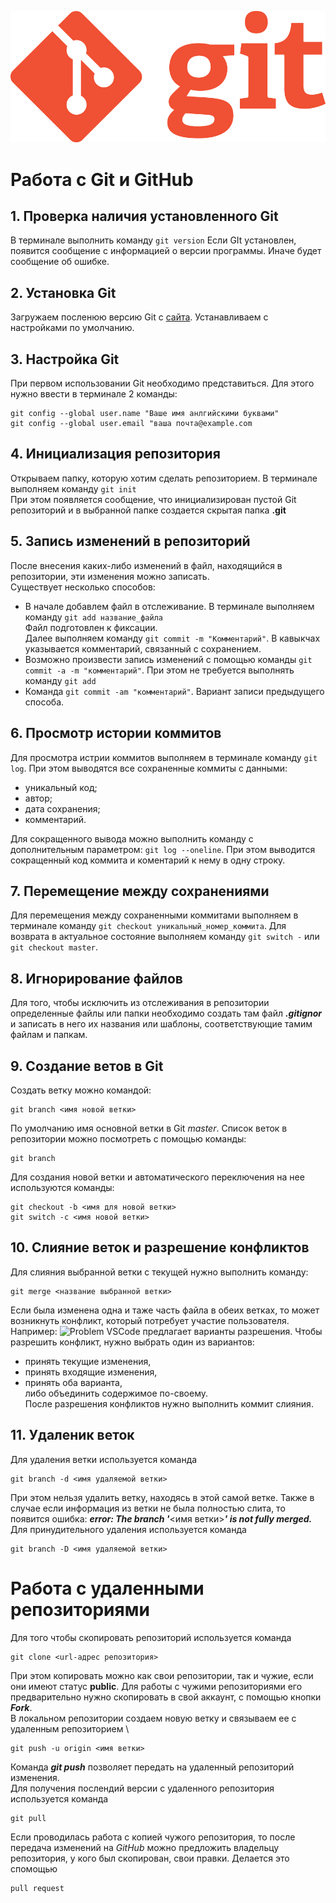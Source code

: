 ![LogoGit](Git-Logo-1788C.png)
# Работа с Git и GitHub
## 1. Проверка наличия установленного Git
В терминале выполнить команду `git version`
Если GIt установлен, появится сообщение с информацией о версии программы. Иначе будет сообщение об ошибке.
## 2. Установка Git
Загружаем посленюю версию Git с [сайта](https://git-scm.com/downloads). Устанавливаем с настройками по умолчанию.
## 3. Настройка Git
При первом использовании Git необходимо представиться.
Для этого нужно ввести в терминале 2 команды:
```
git config --global user.name "Ваше имя анлгийскими буквами"
git config --global user.email "ваша почта@example.com
```
## 4. Инициализация репозитория
Открываем папку, которую хотим сделать репозиторием.
В терминале выполняем команду `git init`\
При этом появляется сообщение, что инициализирован пустой Git репозиторий и в выбранной папке создается скрытая папка **.git**
## 5. Запись изменений в репозиторий
После внесения каких-либо изменений в файл, находящийся в репозитории, эти изменения можно записать.\
Существует несколько способов:
- В начале добавлем файл в отслеживание. В терминале выполняем команду `git add название_файла`\
Файл подготовлен к фиксации.\
Далее выполняем команду `git commit -m "Комментарий"`. В кавыкчах указывается комментарий, связанный с сохранением.
- Возможно произвести запись изменений с помощью команды `git commit -a -m "комментарий"`. При этом не требуется выполнять команду `git add`
- Команда `git commit -am "комментарий"`. Вариант записи предыдущего способа.
## 6. Просмотр истории коммитов
Для просмотра истрии коммитов выполняем в терминале команду `git log`. При этом выводятся все сохраненные коммиты с данными:
- уникальный код;
- автор;
- дата сохранения;
- комментарий.

Для сокращенного вывода можно выполнить команду с дополнительным параметром: `git log --oneline`. При этом выводится сокращенный код коммита и коментарий к нему в одну строку.
## 7. Перемещение между сохранениями
Для перемещения между сохраненными коммитами выполняем в терминале команду `git checkout уникальный_номер_коммита`. Для возврата в актуальное состояние выполняем команду `git switch -` или `git checkout master`.

## 8. Игнорирование файлов
Для того, чтобы исключить из отслеживания в репозитории определенные файлы или папки необходимо создать там файл ***.gitignor*** и записать в него их названия или шаблоны, соответствующие тамим файлам и папкам.

## 9. Создание ветов в Git
Создать ветку можно командой:
```
git branch <имя новой ветки>
```
По умолчанию имя основной ветки в Git *master*.
Список веток в репозитории можно посмотреть с помощью команды:
```
git branch
```
Для создания новой ветки и автоматического переключения на нее используются команды:
```
git checkout -b <имя для новой ветки>
git switch -c <имя новой ветки>
`````
## 10. Слияние веток и разрешение конфликтов
Для слияния выбранной ветки с текущей нужно выполнить команду:
 ```
git merge <название выбранной ветки>
```
Если была изменена одна и таже часть файла в обеих ветках, то может возникнуть конфликт, который потребует участие пользователя.
Например:
![Problem](Problem.PNG)
 VSCode предлагает варианты разрешения. Чтобы разрешить конфликт, нужно выбрать один из вариантов:
 - принять текущие изменения,
 - принять входящие изменения,
 - принять оба варианта, \
  либо объединить содержимое по-своему.\
После разрешения конфликтов нужно выполнить коммит слияния.

## 11. Удаленик веток
Для удаления ветки используется команда
```
git branch -d <имя удаляемой ветки>
```
При этом нельзя удалить ветку, находясь в этой самой ветке.
Также в случае если информация из ветки не была полностью слита, то появится ошибка: ***error: The branch '***<имя ветки>***' is not fully merged.***
Для принудительного удаления используется команда
```
git branch -D <имя удаляемой ветки>
```
# Работа с удаленными репозиториями
Для того чтобы скопировать репозиторий используется команда
```
git clone <url-адрес репозитория>
```
При этом копировать можно как свои репозитории, так и чужие, если они имеют статус **public**. Для работы с чужими репозиториями его предварительно нужно скопировать в свой аккаунт, с помощью кнопки ***Fork***.\
В локальном репозитории создаем новую ветку и связываем ее с удаленным репозиторием \
```
git push -u origin <имя ветки>
```
Команда ***git push*** позволяет передать на удаленный репозиторий изменения. \
Для получения послендий версии с удаленного репозитория используется команда
```
git pull
```
Если проводилась работа с копией чужого репозитория, то после передача изменений на *GitHub* можно предложить владельцу репозитория, у кого был скопирован, свои правки. Делается это спомощью
```
pull request
```


